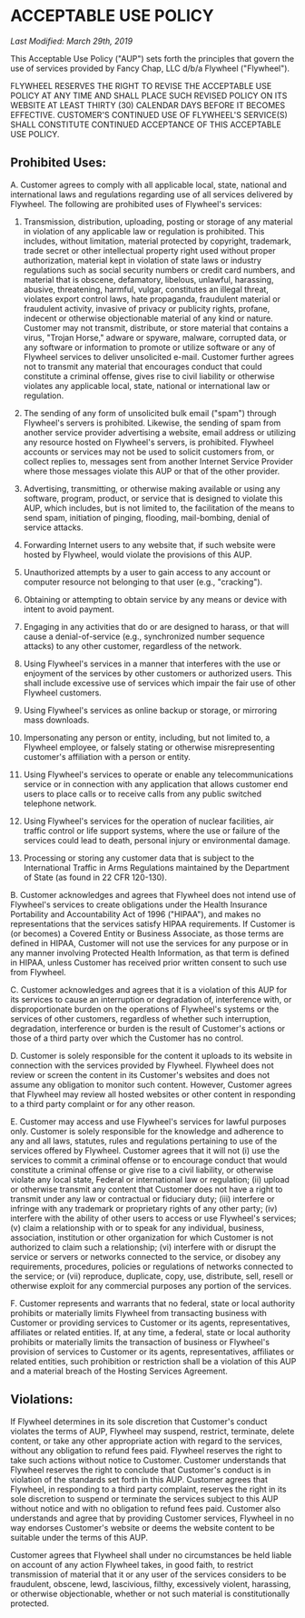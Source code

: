 # ACCEPTABLE USE POLICY

*Last Modified: March 29th, 2019*

This Acceptable Use Policy ("AUP") sets forth the principles that govern the use of services provided by Fancy Chap, LLC d/b/a Flywheel ("Flywheel").

FLYWHEEL RESERVES THE RIGHT TO REVISE THE ACCEPTABLE USE POLICY AT ANY TIME AND SHALL PLACE SUCH REVISED POLICY ON ITS WEBSITE AT LEAST THIRTY (30) CALENDAR DAYS BEFORE IT BECOMES EFFECTIVE. CUSTOMER'S CONTINUED USE OF FLYWHEEL'S SERVICE(S) SHALL CONSTITUTE CONTINUED ACCEPTANCE OF THIS ACCEPTABLE USE POLICY.

## Prohibited Uses:

A. Customer agrees to comply with all applicable local, state, national and international laws and regulations regarding use of all services delivered by Flywheel. The following are prohibited uses of Flywheel's services:

1. Transmission, distribution, uploading, posting or storage of any material in violation of any applicable law or regulation is prohibited. This includes, without limitation, material protected by copyright, trademark, trade secret or other intellectual property right used without proper authorization, material kept in violation of state laws or industry regulations such as social security numbers or credit card numbers, and material that is obscene, defamatory, libelous, unlawful, harassing, abusive, threatening, harmful, vulgar, constitutes an illegal threat, violates export control laws, hate propaganda, fraudulent material or fraudulent activity, invasive of privacy or publicity rights, profane, indecent or otherwise objectionable material of any kind or nature. Customer may not transmit, distribute, or store material that contains a virus, "Trojan Horse," adware or spyware, malware, corrupted data, or any software or information to promote or utilize software or any of Flywheel services to deliver unsolicited e-mail. Customer further agrees not to transmit any material that encourages conduct that could constitute a criminal offense, gives rise to civil liability or otherwise violates any applicable local, state, national or international law or regulation.

2. The sending of any form of unsolicited bulk email ("spam") through Flywheel's servers is prohibited. Likewise, the sending of spam from another service provider advertising a website, email address or utilizing any resource hosted on Flywheel's servers, is prohibited. Flywheel accounts or services may not be used to solicit customers from, or collect replies to, messages sent from another Internet Service Provider where those messages violate this AUP or that of the
other provider.

3. Advertising, transmitting, or otherwise making available or using any software, program, product, or service that is designed to violate this AUP, which includes, but is not limited to, the facilitation of the means to send spam, initiation of pinging, flooding, mail-bombing, denial of service attacks.

4. Forwarding Internet users to any website that, if such website were hosted by Flywheel, would violate the provisions of this AUP.

5. Unauthorized attempts by a user to gain access to any account or computer resource not belonging to that user (e.g., "cracking").

6. Obtaining or attempting to obtain service by any means or device with intent to avoid payment.

7. Engaging in any activities that do or are designed to harass, or that will cause a denial-of-service (e.g., synchronized number sequence attacks) to any other customer, regardless of the network.

8. Using Flywheel's services in a manner that interferes with the use or enjoyment of the services by other customers or authorized users. This shall include excessive use of services which impair the fair use of other Flywheel customers.

9. Using Flywheel's services as online backup or storage, or mirroring mass downloads.

10. Impersonating any person or entity, including, but not limited to, a Flywheel employee, or falsely stating or otherwise misrepresenting customer's affiliation with a person or entity.

11. Using Flywheel's services to operate or enable any telecommunications service or in connection with any application that allows customer end users to place calls or to receive calls from any public switched telephone network.

12. Using Flywheel's services for the operation of nuclear facilities, air traffic control or life support systems, where the use or failure of the services could lead to death, personal injury or environmental damage.

13. Processing or storing any customer data that is subject to the International Traffic in Arms Regulations maintained by the Department of State (as found in 22 CFR 120-130).

B. Customer acknowledges and agrees that Flywheel does not intend use of Flywheel's services to create obligations under the Health Insurance Portability and Accountability Act of 1996 ("HIPAA"), and makes no representations that the services satisfy HIPAA requirements.  If Customer is (or becomes) a Covered Entity or Business Associate, as those terms are defined in HIPAA, Customer will not use the services for any purpose or in any manner involving Protected Health Information, as that term is defined in HIPAA, unless Customer has received prior written consent to such use from Flywheel.

C. Customer acknowledges and agrees that it is a violation of this AUP for its services to cause an interruption or degradation of, interference with, or disproportionate burden on the operations of Flywheel's systems or the services of other customers, regardless of whether such interruption, degradation, interference or burden is the result of Customer's actions or those of a third party over which the Customer has no control.

D. Customer is solely responsible for the content it uploads to its website in connection with the services provided by Flywheel. Flywheel does not review or screen the content in its Customer's websites and does not assume any obligation to monitor such content. However, Customer agrees that Flywheel may review all hosted websites or other content in responding to a third party complaint or for any other reason.

E. Customer may access and use Flywheel's services for lawful purposes only. Customer is solely responsible for the knowledge and adherence to any and all laws, statutes, rules and regulations pertaining to use of the services offered by Flywheel. Customer agrees that it will not (i) use the services to commit a criminal offense or to encourage conduct that would constitute a criminal offense or give rise to a civil liability, or otherwise violate any local state, Federal or international law or regulation; (ii) upload or otherwise transmit any content that Customer does not have a right to transmit under any law or contractual or fiduciary duty; (iii) interfere or infringe with any trademark or proprietary rights of any other party; (iv) interfere with the ability of other users to access or use Flywheel's services; (v) claim a relationship with or to speak for any individual, business, association, institution or other organization for which Customer is not authorized to claim such a relationship; (vi) interfere with or disrupt the service or servers or networks connected to the service, or disobey any requirements, procedures, policies or regulations of networks connected to the service; or (vii) reproduce, duplicate, copy, use, distribute, sell, resell or otherwise exploit for any commercial purposes any portion of the services.

F. Customer represents and warrants that no federal, state or local authority prohibits or materially limits Flywheel from transacting business with Customer or providing services to Customer or its agents, representatives, affiliates or related entities. If, at any time, a federal, state or local authority prohibits or materially limits the transaction of business or Flywheel's provision of services to Customer or its agents, representatives, affiliates or related entities, such prohibition or restriction shall be a violation of this AUP and a material breach of the Hosting Services Agreement.

## Violations:

If Flywheel determines in its sole discretion that Customer's conduct violates the terms of AUP, Flywheel may suspend, restrict, terminate, delete content, or take any other appropriate action with regard to the services, without any obligation to refund fees paid. Flywheel reserves the right to take such actions without notice to Customer. Customer understands that Flywheel reserves the right to conclude that Customer's conduct is in violation of the standards set forth in this AUP. Customer agrees that Flywheel, in responding to a third party complaint, reserves the right in its sole discretion to suspend or terminate the services subject to this AUP without notice and with no obligation to refund fees paid. Customer also understands and agree that by providing Customer services, Flywheel in no way endorses Customer's website or deems the website content to be suitable under the terms of this AUP.

Customer agrees that Flywheel shall under no circumstances be held liable on account of any action Flywheel takes, in good faith, to restrict transmission of material that it or any user of the services considers to be fraudulent, obscene, lewd, lascivious, filthy, excessively violent, harassing, or otherwise objectionable, whether or not such material is constitutionally protected.